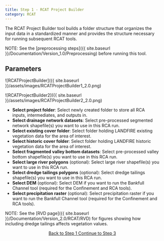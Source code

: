 ```yaml
---
title: Step 1 - RCAT Project Builder
category: RCAT
---
```


The RCAT Project Builder tool builds a folder structure that organizes the input data in a standardized manner and provides the structure necessary for running subsequent RCAT tools.

NOTE: See the [preprocessing steps]({{ site.baseurl }}/Documentation/Version_1.0/Preprocessing) before running this tool.

## Parameters

![RCATProjectBuilder]({{ site.baseurl }}/assets/images/RCATProjectBuilder1_2.0.png)

![RCATProjectBuilder2]({{ site.baseurl }}/assets/images/RCATProjectBuilder2_2.0.png)

- **Select project folder**: Select newly created folder to store all RCA inputs, intermediates, and outputs in.
- **Select drainage network datasets**: Select pre-processed segmented network shapefile(s) you want to use in this RCA run.
- **Select existing cover folder**: Select folder holding LANDFIRE existing vegetation data for the area of interest.
- **Select historic cover folder**: Select folder holding LANDFIRE historic vegetation data for the area of interest.
- **Select fragmented valley bottom datasets**: Select pre-processed valley bottom shapefile(s) you want to use in this RCA run.
- **Select large river polygons** (optional): Select large river shapefile(s) you want to use in this RCA run. 
- **Select dredge tailings polygons** (optional): Select dredge tailings shapefile(s) you want to use in this RCA run. 
- **Select DEM** (optional): Select DEM if you want to run the Bankfull Channel tool (required for the Confinement and RCA tools).
- **Select precipitation raster** (optional): Select precipitation raster if you want to run the Bankfull Channel tool (required for the Confinement and RCA tools).

NOTE: See the [RVD page]({{ site.baseurl }}/Documentation/Version_2.0/RCAT/RVD) for figures showing how including dredge tailings affects vegetation values.

<div align="center">
	<a class="hollow button" href="{{ site.baseurl }}/Documentation/Version_2.0/RCAT/1-Preprocessing"><i class="fa fa-arrow-circle-left"></i> Back to Step 1 </a>
	<a class="hollow button" href="{{ site.baseurl }}/Documentation/Version_2.0/RCAT/3-RVD"><i class="fa fa-arrow-circle-right"></i> Continue to Step 3 </a>
</div>	
